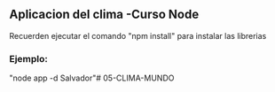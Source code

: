 ## Aplicacion del clima -Curso Node

Recuerden ejecutar el comando "npm install" para instalar las librerias

### Ejemplo:

"node app -d Salvador"# 05-CLIMA-MUNDO

